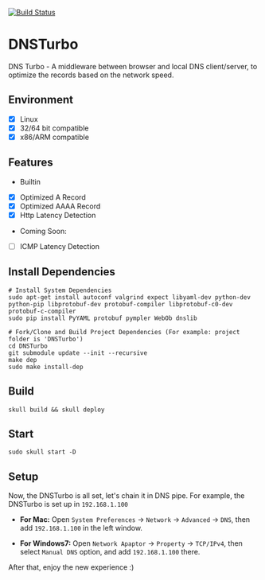 [![Build Status](https://travis-ci.org/finaldie/DNSTurbo.svg?branch=master)](https://travis-ci.org/finaldie/DNSTurbo)

# DNSTurbo
DNS Turbo - A middleware between browser and local DNS client/server, to optimize the records based on the network speed.

## Environment
 - [x] Linux
 - [x] 32/64 bit compatible
 - [x] x86/ARM compatible

## Features
* Builtin
 - [x] Optimized A Record
 - [x] Optimized AAAA Record
 - [x] Http Latency Detection

* Coming Soon:
 - [ ] ICMP Latency Detection

## Install Dependencies
```console
# Install System Dependencies
sudo apt-get install autoconf valgrind expect libyaml-dev python-dev python-pip libprotobuf-dev protobuf-compiler libprotobuf-c0-dev protobuf-c-compiler
sudo pip install PyYAML protobuf pympler WebOb dnslib

# Fork/Clone and Build Project Dependencies (For example: project folder is 'DNSTurbo')
cd DNSTurbo
git submodule update --init --recursive
make dep
sudo make install-dep
```

## Build
```console
skull build && skull deploy
```

## Start
```console
sudo skull start -D
```

## Setup
Now, the DNSTurbo is all set, let's chain it in DNS pipe. For example, the DNSTurbo is set up in `192.168.1.100`

* **For Mac:**
Open `System Preferences` -> `Network` -> `Advanced` -> `DNS`, then add `192.168.1.100` in the left window.

* **For Windows7:**
Open `Network Apaptor` -> `Property` -> `TCP/IPv4`, then select `Manual DNS` option, and add `192.168.1.100` there.

After that, enjoy the new experience :)
